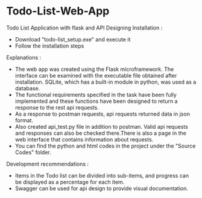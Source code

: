 # Todo-List-Web-App
 Todo List Application with flask and API Designing
Installation :
- Download "todo-list_setup.exe" and execute it
- Follow the installation steps

Explanations :
- The web app was created using the Flask microframework. The interface can be examined with the executable file obtained after installation.
SQLite, which has a built-in module in python, was used as a database.
- The functional requirements specified in the task have been fully implemented and these functions have been designed to return a response to the rest api requests.
- As a response to postman requests, api requests returned data in json format.
- Also created api_test.py file in addition to postman. Valid api requests and responses can also be checked there.There is also a page in the web interface that contains information about requests.
- You can find the python and html codes in the project under the "Source Codes" folder.

Development recommendations :
- Items in the Todo list can be divided into sub-items, and progress can be displayed as a percentage for each item.
- Swagger can be used for api design to provide visual documentation. 
